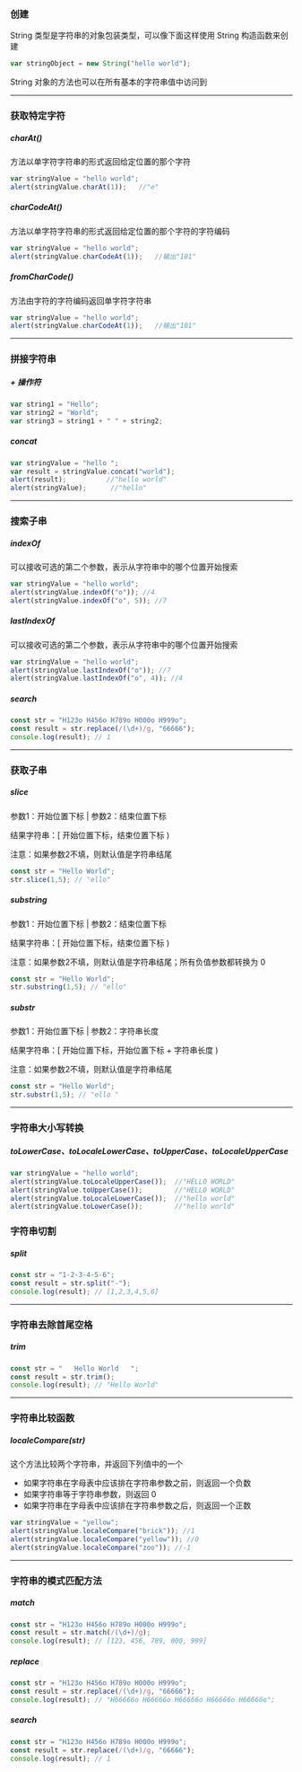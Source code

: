 ### 创建

String 类型是字符串的对象包装类型，可以像下面这样使用 String 构造函数来创建
```js
var stringObject = new String("hello world");
```

String 对象的方法也可以在所有基本的字符串值中访问到

-------------------------------------------------------------------------

### 获取特定字符

##### charAt()

方法以单字符字符串的形式返回给定位置的那个字符

```js
var stringValue = "hello world"; 
alert(stringValue.charAt(1));   //"e"
```

##### charCodeAt()

方法以单字符字符串的形式返回给定位置的那个字符的字符编码

```js
var stringValue = "hello world"; 
alert(stringValue.charCodeAt(1));   //输出"101"
```

##### fromCharCode()

方法由字符的字符编码返回单字符字符串

```js
var stringValue = "hello world"; 
alert(stringValue.charCodeAt(1));   //输出"101"
```

--------------------------------------------------------

### 拼接字符串

##### \+ 操作符

```js
var string1 = "Hello";
var string2 = "World";
var string3 = string1 + " " + string2;
```

##### concat

```js
var stringValue = "hello "; 
var result = stringValue.concat("world"); 
alert(result);          //"hello world" 
alert(stringValue);      //"hello"
```

------------------------------------------------------------------

### 搜索子串

##### indexOf

可以接收可选的第二个参数，表示从字符串中的哪个位置开始搜索

```js
var stringValue = "hello world"; 
alert(stringValue.indexOf("o")); //4 
alert(stringValue.indexOf("o", 5)); //7
```
##### lastIndexOf

可以接收可选的第二个参数，表示从字符串中的哪个位置开始搜索

```js
var stringValue = "hello world"; 
alert(stringValue.lastIndexOf("o")); //7 
alert(stringValue.lastIndexOf("o", 4)); //4 
```
##### search

```js
const str = "H123o H456o H789o H000o H999o";
const result = str.replace(/(\d+)/g, "66666");
console.log(result); // 1
```

----------------------------------------------------------

### 获取子串

##### slice

参数1：开始位置下标 | 参数2：结束位置下标

结果字符串：[ 开始位置下标，结束位置下标 )

注意：如果参数2不填，则默认值是字符串结尾

```js
const str = "Hello World";
str.slice(1,5); // "ello"
```

##### substring

参数1：开始位置下标 | 参数2：结束位置下标

结果字符串：[ 开始位置下标，结束位置下标 )

注意：如果参数2不填，则默认值是字符串结尾；所有负值参数都转换为 0

```js
const str = "Hello World";
str.substring(1,5); // "ello"
```

##### substr

参数1：开始位置下标 | 参数2：字符串长度

结果字符串：[ 开始位置下标，开始位置下标 + 字符串长度 )

注意：如果参数2不填，则默认值是字符串结尾

```js
const str = "Hello World";
str.substr(1,5); // "ello "
```

------------------------------------------------------

### 字符串大小写转换

##### toLowerCase、toLocaleLowerCase、toUpperCase、toLocaleUpperCase

```js
var stringValue = "hello world"; 
alert(stringValue.toLocaleUpperCase());  //"HELLO WORLD" 
alert(stringValue.toUpperCase());        //"HELLO WORLD" 
alert(stringValue.toLocaleLowerCase());  //"hello world" 
alert(stringValue.toLowerCase());        //"hello world" 
```

### 字符串切割

##### split

```js
const str = "1-2-3-4-5-6";
const result = str.split("-");
console.log(result); // [1,2,3,4,5,6]
```

----------------------------------------------------------------------

### 字符串去除首尾空格

##### trim

```js
const str = "   Hello World   ";
const result = str.trim();
console.log(result); // "Hello World"
```

-------------------------------------------------------

### 字符串比较函数

##### localeCompare(str)

这个方法比较两个字符串，并返回下列值中的一个 

* 如果字符串在字母表中应该排在字符串参数之前，则返回一个负数
* 如果字符串等于字符串参数，则返回 0
* 如果字符串在字母表中应该排在字符串参数之后，则返回一个正数

```js
var stringValue = "yellow";        
alert(stringValue.localeCompare("brick")); //1 
alert(stringValue.localeCompare("yellow")); //0 
alert(stringValue.localeCompare("zoo")); //-1
```

-------------------------------------------------

### 字符串的模式匹配方法

##### match

```js
const str = "H123o H456o H789o H000o H999o";
const result = str.match(/(\d+)/g);
console.log(result); // [123, 456, 789, 000, 999]
```

##### replace

```js
const str = "H123o H456o H789o H000o H999o";
const result = str.replace(/(\d+)/g, "66666");
console.log(result); // "H66666o H66666o H66666o H66666o H66666o";
```

##### search

```js
const str = "H123o H456o H789o H000o H999o";
const result = str.replace(/(\d+)/g, "66666");
console.log(result); // 1
```


